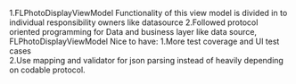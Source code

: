 1.FLPhotoDisplayViewModel   Functionality of this view model is divided in to individual responsibility owners like datasource 
2.Followed protocol oriented programming for Data and business layer like data source, FLPhotoDisplayViewModel
Nice to have:
1.More test coverage and UI test cases  
2.Use mapping and validator for json parsing instead of heavily depending on codable protocol.
